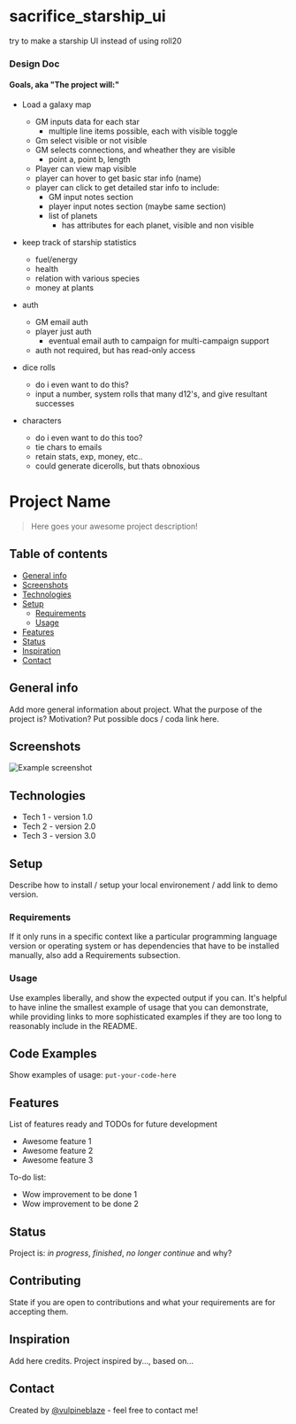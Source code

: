 # sacrifice_starship_ui
try to make a starship UI instead of using roll20 

### Design Doc

#### Goals, aka "The project will:"

 * Load a galaxy map
   * GM inputs data for each star
     * multiple line items possible, each with visible toggle
   * Gm select visible or not visible
   * GM selects connections, and wheather they are visible
     * point a, point b, length
   * Player can view map visible
   * player can hover to get basic star info (name)
   * player can click to get detailed star info to include:
     * GM input notes section
     * player input notes section (maybe same section)
     * list of planets
       * has attributes for each planet, visible and non visible
     
     
   
 * keep track of starship statistics
   * fuel/energy
   * health
   * relation with various species
   * money at plants
   
 * auth
   * GM email auth
   * player just auth
     * eventual email auth to campaign for multi-campaign support
   * auth not required, but has read-only access 

 * dice rolls
   * do i even want to do this?
   * input a number, system rolls that many d12's, and give resultant successes
   
 * characters
   * do i even want to do this too? 
   * tie chars to emails
   * retain stats, exp, money, etc..
   * could generate dicerolls, but thats obnoxious 
   
   
   
   
   
   
   
   
   
# Project Name
> Here goes your awesome project description!

## Table of contents
* [General info](#general-info)
* [Screenshots](#screenshots)
* [Technologies](#technologies)
* [Setup](#setup)
  * [Requirements](#requirements)
  * [Usage](#usage)
* [Features](#features)
* [Status](#status)
* [Inspiration](#inspiration)
* [Contact](#contact)

## General info
Add more general information about project. What the purpose of the project is? Motivation?
Put possible docs / coda link here.

## Screenshots
![Example screenshot](./img/screenshot.png)

## Technologies
* Tech 1 - version 1.0
* Tech 2 - version 2.0
* Tech 3 - version 3.0

## Setup
Describe how to install / setup your local environement / add link to demo version.

### Requirements
If it only runs in a specific context like a particular programming language version or operating system or has dependencies that have to be installed manually, also add a Requirements subsection.

### Usage
Use examples liberally, and show the expected output if you can. It's helpful to have inline the smallest example of usage that you can demonstrate, while providing links to more sophisticated examples if they are too long to reasonably include in the README.

## Code Examples
Show examples of usage:
`put-your-code-here`

## Features
List of features ready and TODOs for future development
* Awesome feature 1
* Awesome feature 2
* Awesome feature 3

To-do list:
* Wow improvement to be done 1
* Wow improvement to be done 2

## Status
Project is: _in progress_, _finished_, _no longer continue_ and why?

## Contributing
State if you are open to contributions and what your requirements are for accepting them.

## Inspiration
Add here credits. Project inspired by..., based on...

## Contact
Created by [@vulpineblaze](https://github.com/vulpineblaze) - feel free to contact me!
